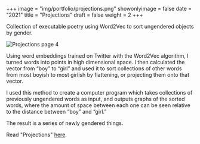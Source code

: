 +++
image = "img/portfolio/projections.png"
showonlyimage = false
date = "2021"
title = "Projections"
draft = false
weight = 2
+++

Collection of executable poetry using Word2Vec to sort ungendered objects by gender.
<!--more-->

![Projections page 4](/img/portfolio/res/proj4.png)

Using word embeddings trained on Twitter with the
Word2Vec algorithm, I turned words into points in high
dimensional space. I then calculated the vector from
“boy” to “girl” and used it to sort collections of other
words from most boyish to most girlish by flattening, or
projecting them onto that vector.

I used this method to create a computer program which
takes collections of previously ungendered words as
input, and outputs graphs of the sorted words, where the
amount of space between each one can be seen relative
to the distance between “boy” and “girl.”

The result is a series of newly gendered things.


Read "Projections" [here](/img/portfolio/res/projections.pdf).
